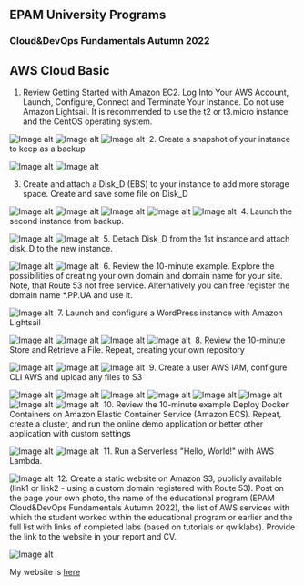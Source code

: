 ## EPAM University Programs
### Cloud&DevOps Fundamentals Autumn 2022
## AWS Cloud Basic

1. Review Getting Started with Amazon EC2. Log Into Your AWS Account, Launch, Configure, Connect and Terminate Your Instance. Do not use Amazon Lightsail. It is recommended to use the t2 or t3.micro instance and the CentOS operating system.

![Image alt](https://github.com/anastasiamoiseenko/epam_aws_task/raw/main/screenshots/1.Server_name.png)
![Image alt](https://github.com/anastasiamoiseenko/epam_aws_task/raw/main/screenshots/2.Server_configuration.png)
![Image alt](https://github.com/anastasiamoiseenko/epam_aws_task/raw/main/screenshots/3.Instance_running.png)
 2. Create a snapshot of your instance to keep as a backup

![Image alt](https://github.com/anastasiamoiseenko/epam_aws_task/raw/main/screenshots/4.server_snapshot.png)
![Image alt](https://github.com/anastasiamoiseenko/epam_aws_task/raw/main/screenshots/5.snapshot_created.png)

3. Create and attach a Disk_D (EBS) to your instance to add more storage space. Create and save some file on Disk_D

![Image alt](https://github.com/anastasiamoiseenko/epam_aws_task/raw/main/screenshots/7.EBS_created.png)
![Image alt](https://github.com/anastasiamoiseenko/epam_aws_task/raw/main/screenshots/8.attaching_volume.png)
![Image alt](https://github.com/anastasiamoiseenko/epam_aws_task/raw/main/screenshots/6.ssh-connect.png)
![Image alt](https://github.com/anastasiamoiseenko/epam_aws_task/raw/main/screenshots/9.mount_volume.png)
![Image alt](https://github.com/anastasiamoiseenko/epam_aws_task/raw/main/screenshots/10.creat_file.png)
 4.  Launch the second instance from backup.

![Image alt](https://github.com/anastasiamoiseenko/epam_aws_task/raw/main/screenshots/11.image.png)
![Image alt](https://github.com/anastasiamoiseenko/epam_aws_task/raw/main/screenshots/12.Web.server.2.png)
 5. Detach Disk_D from the 1st instance and attach disk_D to the new instance.

![Image alt](https://github.com/anastasiamoiseenko/epam_aws_task/raw/main/screenshots/13.detach_volume.png)
![Image alt](https://github.com/anastasiamoiseenko/epam_aws_task/raw/main/screenshots/14.attach_to_the_new_inst.png)
 6. Review the 10-minute example. Explore the possibilities of creating your own domain and domain name for your site. Note, that Route 53 not free service. Alternatively you can free register the domain name *.PP.UA and use it.

![Image alt](https://github.com/anastasiamoiseenko/epam_aws_task/raw/main/screenshots/33.route53_domains.png)
 7. Launch and configure a WordPress instance with Amazon Lightsail

![Image alt](https://github.com/anastasiamoiseenko/epam_aws_task/raw/main/screenshots/15.lightsail_instance.png)
![Image alt](https://github.com/anastasiamoiseenko/epam_aws_task/raw/main/screenshots/16.login_to_lightsail_instance.png)
![Image alt](https://github.com/anastasiamoiseenko/epam_aws_task/raw/main/screenshots/17.wp_working.png)
![Image alt](https://github.com/anastasiamoiseenko/epam_aws_task/raw/main/screenshots/18.staticip.png)
  8. Review the 10-minute Store and Retrieve a File. Repeat, creating your own repository

![Image alt](https://github.com/anastasiamoiseenko/epam_aws_task/raw/main/screenshots/19.create_bucket.png)
![Image alt](https://github.com/anastasiamoiseenko/epam_aws_task/raw/main/screenshots/20.upload_file.png)
![Image alt](https://github.com/anastasiamoiseenko/epam_aws_task/raw/main/screenshots/21.download_file.png)
 9. Create a user AWS IAM, configure CLI AWS and upload any files to S3

![Image alt](https://github.com/anastasiamoiseenko/epam_aws_task/raw/main/screenshots/22.new_IAM_user.png)
![Image alt](https://github.com/anastasiamoiseenko/epam_aws_task/raw/main/screenshots/23.aws_cli_install.png)
![Image alt](https://github.com/anastasiamoiseenko/epam_aws_task/raw/main/screenshots/24.bucket_cli.png)
![Image alt](https://github.com/anastasiamoiseenko/epam_aws_task/raw/main/screenshots/25.bucket_created.png)
![Image alt](https://github.com/anastasiamoiseenko/epam_aws_task/raw/main/screenshots/26.upload_file.png)
![Image alt](https://github.com/anastasiamoiseenko/epam_aws_task/raw/main/screenshots/27.file_uploaded.png)
![Image alt](https://github.com/anastasiamoiseenko/epam_aws_task/raw/main/screenshots/28.download_file.png)
![Image alt](https://github.com/anastasiamoiseenko/epam_aws_task/raw/main/screenshots/29.remove_the_file.png)
 10. Review the 10-minute example Deploy Docker Containers on Amazon Elastic Container Service (Amazon ECS). Repeat, create a cluster, and run the online demo application or better other application with custom settings

![Image alt](https://github.com/anastasiamoiseenko/epam_aws_task/raw/main/screenshots/30.ecs_launch.png)
![Image alt](https://github.com/anastasiamoiseenko/epam_aws_task/raw/main/screenshots/31_sample_app_running.png)
 11. Run a Serverless "Hello, World!" with AWS Lambda.

![Image alt](https://github.com/anastasiamoiseenko/epam_aws_task/raw/main/screenshots/32.lambda_func.png)
 12. Create a static website on Amazon S3, publicly available (link1 or link2 - using a custom domain registered with Route 53). Post on the page your own photo, the name of the educational program (EPAM Cloud&DevOps Fundamentals Autumn 2022), the list of AWS services with which the student worked within the educational program or earlier and the full list with links of completed labs (based on tutorials or qwiklabs). Provide the link to the website in your report and СV.

![Image alt](https://github.com/anastasiamoiseenko/epam_aws_task/raw/main/screenshots/33.s3_buckets.png)

My website is [here](https://cloudevops.click)
